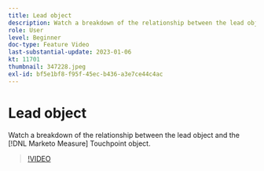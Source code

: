 ```yaml
---
title: Lead object
description: Watch a breakdown of the relationship between the lead object and the [!DNL Marketo Measure] Touchpoint object.
role: User
level: Beginner
doc-type: Feature Video
last-substantial-update: 2023-01-06
kt: 11701
thumbnail: 347228.jpeg
exl-id: bf5e1bf8-f95f-45ec-b436-a3e7ce44c4ac
---
```

# Lead object

Watch a breakdown of the relationship between the lead object and the [!DNL Marketo Measure] Touchpoint object.

>[!VIDEO](https://video.tv.adobe.com/v/347228/?quality=12&learn=on)
